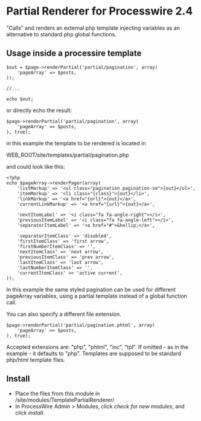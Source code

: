 # Partial Renderer for Processwire 2.4

"Calls" and renders an external php template injecting variables as an
alternative to standard php global functions.

## Usage inside a processire template

```
$out = $page->renderPartial('partial/pagination', array(
    'pageArray' => $posts,
));

//...

echo $out;
```

or directly echo the result:

```
$page->renderPartial('partial/pagination', array(
    'pageArray' => $posts,
), true);
```

in this example the template to be rendered is located in

WEB_ROOT/site/templates/partial/pagination.php

and could look like this:

```
<?php
echo $pageArray->renderPager(array(
    'listMarkup' => '<ul class="pagination pagination-sm">{out}</ul>',
    'itemMarkup' => '<li class="{class}">{out}</li>',
    'linkMarkup' => '<a href="{url}">{out}</a>',
    'currentLinkMarkup' => '<a href="{url}">{out}</a>',

    'nextItemLabel' => '<i class="fa fa-angle-right"></i>',
    'previousItemLabel' => '<i class="fa fa-angle-left"></i>',
    'separatorItemLabel' => '<a href="#">&hellip;</a>',

    'separatorItemClass' => 'disabled',
    'firstItemClass' => 'first arrow',
    'firstNumberItemClass' => '',
    'nextItemClass' => 'next arrow',
    'previousItemClass' => 'prev arrow',
    'lastItemClass' => 'last arrow',
    'lastNumberItemClass' => '',
    'currentItemClass' => 'active current',
));
```

In this example the same styled pagination can be used for different pageArray
variables, using a partial template instead of a global function call.

You can also specify a different file extension.

```
$page->renderPartial('partial/pagination.phtml', array(
    'pageArray' => $posts,
), true);
```

Accepted extensions are: "php", "phtml", "inc", "tpl".
If omitted - as in the example - it defaults to "php".
Templates are supposed to be standard php/html template files.

## Install

- Place the files from this module in /site/modules/TemplatePartialRenderer/
- In ProcessWire Admin > Modules, click *check for new modules*, and click *install*.
